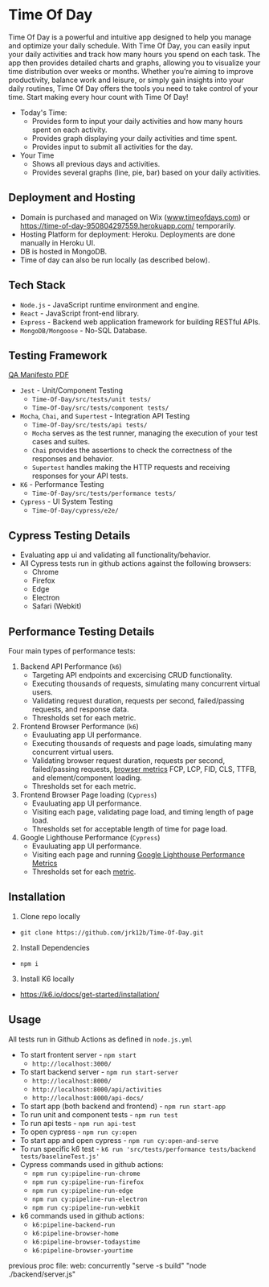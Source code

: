 # Time Of Day

Time Of Day is a powerful and intuitive app designed to help you manage and optimize your daily schedule. With Time Of Day, you can easily input your daily activities and track how many hours you spend on each task. The app then provides detailed charts and graphs, allowing you to visualize your time distribution over weeks or months. Whether you’re aiming to improve productivity, balance work and leisure, or simply gain insights into your daily routines, Time Of Day offers the tools you need to take control of your time. Start making every hour count with Time Of Day!

- Today's Time:
  - Provides form to input your daily activities and how many hours spent on each activity.
  - Provides graph displaying your daily activities and time spent.
  - Provides input to submit all activities for the day.
- Your Time
  - Shows all previous days and activities.
  - Provides several graphs (line, pie, bar) based on your daily activities.

## Deployment and Hosting

- Domain is purchased and managed on Wix (www.timeofdays.com) or https://time-of-day-950804297559.herokuapp.com/ temporarily.
- Hosting Platform for deployment: Heroku. Deployments are done manually in Heroku UI.
- DB is hosted in MongoDB.
- Time of day can also be run locally (as described below).

## Tech Stack

- `Node.js` - JavaScript runtime environment and engine.
- `React` - JavaScript front-end library.
- `Express` - Backend web application framework for building RESTful APIs.
- `MongoDB/Mongoose` - No-SQL Database.

## Testing Framework

[QA Manifesto PDF](https://www.justinkurdila.com/_files/ugd/8fbca8_1d4d65417eb94e85a41e5016e15eb902.pdf)

- `Jest` - Unit/Component Testing
  - `Time-Of-Day/src/tests/unit tests/`
  - `Time-Of-Day/src/tests/component tests/`
- `Mocha`, `Chai`, and `Supertest` - Integration API Testing
  - `Time-Of-Day/src/tests/api tests/`
  - `Mocha` serves as the test runner, managing the execution of your test cases and suites.
  - `Chai` provides the assertions to check the correctness of the responses and behavior.
  - `Supertest` handles making the HTTP requests and receiving responses for your API tests.
- `K6` - Performance Testing
  - `Time-Of-Day/src/tests/performance tests/`
- `Cypress` - UI System Testing
  - `Time-Of-Day/cypress/e2e/`

## Cypress Testing Details

- Evaluating app ui and validating all functionality/behavior.
- All Cypress tests run in github actions against the following browsers:
  - Chrome
  - Firefox
  - Edge
  - Electron
  - Safari (Webkit)

## Performance Testing Details

Four main types of performance tests:

1. Backend API Performance (`k6`)
   - Targeting API endpoints and excercising CRUD functionality.
   - Executing thousands of requests, simulating many concurrent virtual users.
   - Validating request duration, requests per second, failed/passing requests, and response data.
   - Thresholds set for each metric.
2. Frontend Browser Performance (`k6`)
   - Evauluating app UI performance.
   - Executing thousands of requests and page loads, simulating many concurrent virtual users.
   - Validating browser request duration, requests per second, failed/passing requests, [browser metrics](https://grafana.com/docs/k6/latest/using-k6/metrics/reference/#browser) FCP, LCP, FID, CLS, TTFB, and element/component loading.
   - Thresholds set for each metric.
3. Frontend Browser Page loading (`Cypress`)
   - Evauluating app UI performance.
   - Visiting each page, validating page load, and timing length of page load.
   - Thresholds set for acceptable length of time for page load.
4. Google Lighthouse Performance (`Cypress`)
   - Evauluating app UI performance.
   - Visiting each page and running [Google Lighthouse Performance Metrics](https://developer.chrome.com/docs/lighthouse/overview)
   - Thresholds set for each [metric](https://developer.chrome.com/docs/lighthouse/performance/performance-scoring).

## Installation

1. Clone repo locally

- `git clone https://github.com/jrk12b/Time-Of-Day.git`

2. Install Dependencies

- `npm i`

3. Install K6 locally

- https://k6.io/docs/get-started/installation/

## Usage

All tests run in Github Actions as defined in `node.js.yml`

- To start frontent server - `npm start`
  - `http://localhost:3000/`
- To start backend server - `npm run start-server`
  - `http://localhost:8000/`
  - `http://localhost:8000/api/activities`
  - `http://localhost:8000/api-docs/`
- To start app (both backend and frontend) - `npm run start-app`
- To run unit and component tests - `npm run test`
- To run api tests - `npm run api-test`
- To open cypress - `npm run cy:open`
- To start app and open cypress - `npm run cy:open-and-serve`
- To run specific k6 test - `k6 run 'src/tests/performance tests/backend tests/baselineTest.js'`
- Cypress commands used in github actions:
  - `npm run cy:pipeline-run-chrome`
  - `npm run cy:pipeline-run-firefox`
  - `npm run cy:pipeline-run-edge`
  - `npm run cy:pipeline-run-electron`
  - `npm run cy:pipeline-run-webkit`
- k6 commands used in github actions:
  - `k6:pipeline-backend-run`
  - `k6:pipeline-browser-home`
  - `k6:pipeline-browser-todaystime`
  - `k6:pipeline-browser-yourtime`

previous proc file:
web: concurrently "serve -s build" "node ./backend/server.js"

